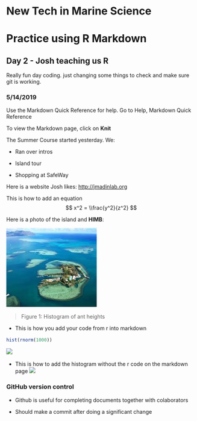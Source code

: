 New Tech in Marine Science
================

Practice using R Markdown
=========================

Day 2 - Josh teaching us R
--------------------------

Really fun day coding. just changing some things to check and make sure git is working.

### 5/14/2019

Use the Markdown Quick Reference for help. Go to Help, Markdown Quick Reference

To view the Markdown page, click on **Knit**

The Summer Course started yesterday. We:

-   Ran over intros

-   Island tour

-   Shopping at SafeWay

Here is a website Josh likes: <http://jmadinlab.org>

This is how to add an equation
$$ x^2 = \\frac{y^2}{z^2} $$

Here is a photo of the island and **HIMB**:

![HIMB](data/download.jpg)

> Figure 1: Histogram of ant heights

-   This is how you add your code from r into markdown

``` r
hist(rnorm(1000))
```

![](New_Tech_in_Marine_Science_files/figure-markdown_github/unnamed-chunk-1-1.png)

-   This is how to add the histogram without the r code on the markdown page ![](New_Tech_in_Marine_Science_files/figure-markdown_github/unnamed-chunk-2-1.png)

### GitHub version control

-   Github is useful for completing documents together with colaborators

-   Should make a commit after doing a significant change
